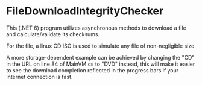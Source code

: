 # FileDownloadIntegrityChecker
This (.NET 6) program utilizes asynchronous methods to download a file and calculate/validate its checksums. 

For the file, a linux CD ISO is used to simulate any file of non-negligible size.

A more storage-dependent example can be achieved by changing the "CD" in the URL on line 84 of MainVM.cs to "DVD" instead,
this will make it easier to see the download completion reflected in the progress bars if your internet connection is fast.
